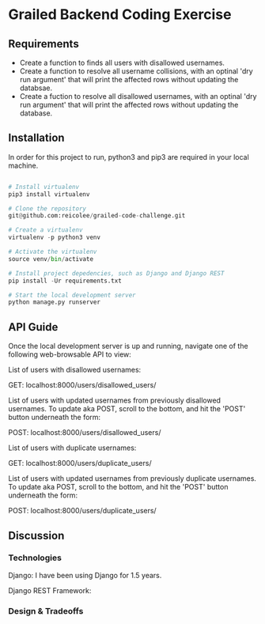 # Grailed Backend Coding Exercise

## Requirements

- Create a function to finds all users with disallowed usernames.
- Create a function to resolve all username collisions, with an optinal 'dry run argument' that will print the affected rows without updating the databsae.
- Create a fuction to resolve all disallowed usernames, with an optinal 'dry run argument' that will print the affected rows without updating the database.

## Installation

In order for this project to run, python3 and pip3 are required in your local machine.

```python

# Install virtualenv
pip3 install virtualenv

# Clone the repository
git@github.com:reicolee/grailed-code-challenge.git

# Create a virtualenv
virtualenv -p python3 venv

# Activate the virtualenv
source venv/bin/activate

# Install project depedencies, such as Django and Django REST
pip install -Ur requirements.txt

# Start the local development server
python manage.py runserver

```

## API Guide

Once the local development server is up and running, navigate one of the following web-browsable API to view:

List of users with disallowed usernames:

GET: localhost:8000/users/disallowed_users/

List of users with updated usernames from previously disallowed usernames. To update aka POST, scroll to the bottom, and hit the 'POST' button underneath the form:

POST: localhost:8000/users/disallowed_users/

List of users with duplicate usernames:

GET: localhost:8000/users/duplicate_users/

List of users with updated usernames from previously duplicate usernames. To update aka POST, scroll to the bottom, and hit the 'POST' button underneath the form:

POST: localhost:8000/users/duplicate_users/

## Discussion

### Technologies

Django:
I have been using Django for 1.5 years.

Django REST Framework:

### Design & Tradeoffs

```

```
